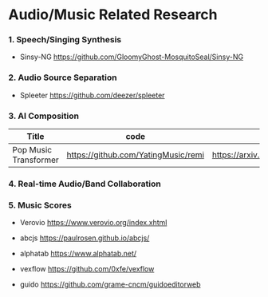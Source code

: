 # Audio/Music Related Research

### 1. Speech/Singing Synthesis

- Sinsy-NG https://github.com/GloomyGhost-MosquitoSeal/Sinsy-NG

### 2. Audio Source Separation

- Spleeter https://github.com/deezer/spleeter

### 3. AI Composition

| Title       | code        | paper     | demo  |
| ----------- | ----------- | --------- | ----- |
| Pop Music Transformer | https://github.com/YatingMusic/remi | https://arxiv.org/abs/2002.00212 | https://vibertthio.com/transformer/ |

### 4. Real-time Audio/Band Collaboration

### 5. Music Scores

- Verovio https://www.verovio.org/index.xhtml

- abcjs https://paulrosen.github.io/abcjs/

- alphatab https://www.alphatab.net/

- vexflow https://github.com/0xfe/vexflow

- guido https://github.com/grame-cncm/guidoeditorweb

